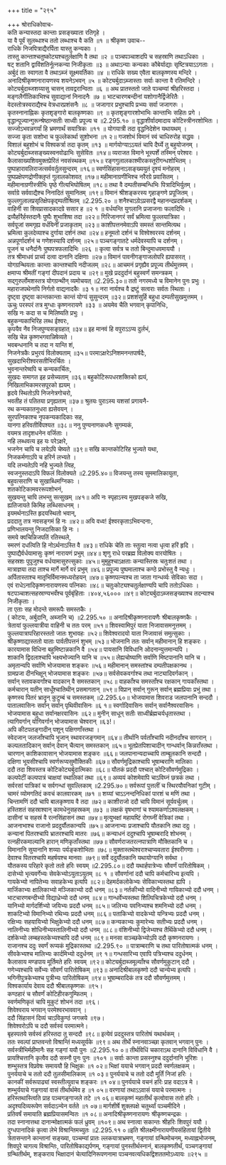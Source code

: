 +++
title = "२९५"

+++
श्रोराधिकोवाच-  
कति कन्यास्तदा कान्ताः प्रसङ्ख्याता रतिगृहे ।  
या वै पूर्वं सुलब्धाश्च ततो लब्धाश्च वै कति ॥१ ॥
श्रीकृष्ण उवाच--  
राधिके निजपित्राद्यैरर्पिता यास्तु कन्यकाः ।  
तास्तु कान्ताश्चतुष्कोट्यश्चतुर्लक्षाणि वै तथा ॥२ ॥
पञ्चपञ्चाशदपि च सहस्राणि तथाऽधिकाः ।  
षट् शतानि द्वाविंशतिर्नूत्नकन्या निजीकृताः ॥३ ॥
अथाऽन्याः कन्यकाः कौबेर्याद्याः सृष्टित्रयाऽऽगताः ।  
अर्बुदं ताः स्वागता वै तथाऽब्जं सूक्ष्मवर्तिकाः ॥४ ॥
राधिके सख्य एवैता बालकृष्णस्य मन्दिरे ।  
अनादिश्रीकृष्णनारायणस्य शयनेऽभवन् ॥५ ॥
कोट्यर्बुदाऽब्जास्ताः सर्वाः कान्ता वै रतिमन्दिरे ।  
कोट्यर्बुदाब्जशय्यासु चासन् तावद्वरान्विताः ॥६ ॥
अथ प्रातस्ततो जाते पञ्चम्यां श्रीहरिस्तदा ।  
मङ्गलैर्गीतिकाभिश्च सुवाद्यानां निनादनैः ॥७ ॥
भाटचारणबन्दीनां यशोगानैर्द्विजेरितैः ।  
वेदस्तोत्रस्वराद्यैश्च वेत्रधारप्रशंसनैः ॥८ ॥
जजागार प्रभुश्चापि प्रभ्व्यः सर्वा जजागरुः ।  
कृतस्नानाह्निकः कृतशृङ्गारो बालकृष्णकाः ॥९ ॥
कृतशृङ्गारशोभाभिः कान्ताभिः सहितः प्रगे ।  
वृद्धान्पूज्यान्गुरून्श्रेष्ठान्सतीः साध्वीः प्रपूज्य च ॥2.295.१० ॥
वृद्धाशीर्वादमादाय कोटिस्त्रीनरशोभितः ।  
सज्जोऽभवन्नगर्यां हि भ्रमणार्थं सयात्रिकः ॥११ ॥
योगयात्री तदा वृद्धनिदेशेन यथायथम् ।  
सज्जा कृता सशोभा च फुल्लेकार्था सुशोभना ॥१ २॥
गजशोभं विमानं स्वं चाधिरुरोह सद्धवः ।  
विशालं बहुशोभं च विश्वकर्त्रा तदा कृतम् ॥१३ ॥
मार्गयोग्याऽऽयतं चापि दैर्घ्ये तु बहुयोजनम् ।  
कोट्यर्बुदाब्जसङ्ख्यस्वनवोढाभिः सुसेवितः ॥१४॥
व्यराजत विमाने भूस्पर्शे तस्मिन् परेश्वरः ।  
कैलासाख्यशिवमुक्तप्रेरितं नवसंस्थकम् ॥१५॥
रङ्गगुलालकाश्मीरकस्तूरीगन्धशोभितम् ।  
पुष्पाहारावलिराजत्सर्ववर्तुलसुन्दरम् ॥१६॥
स्वर्णसिंहासनाऽसङ्ख्ययुतं दृश्यं मनोहरम् ।  
पुष्पप्रक्षेपणद्रोणीक्लृप्तं गुलालकोशवत् ॥१७॥
महीमानाग्रणीभिश्च नरैरग्रे प्रवासितम् ।  
महीमानाग्रणीस्त्रीभिः पृष्ठे गीत्यभिघोषितम् ॥१८॥
तथा वै दम्पतीसम्बन्धिभिः पित्रादिभिर्युतम् ।  
सर्वाग्रे सर्ववाद्यैश्च निनादितं सुमानितम् ॥१९॥
विमानं श्रीशङ्करस्य गृहाङ्गणे प्रपूजितम् ।  
फुल्लगुलालप्रसृतिक्षेपकृद्दम्पतीश्रितम् ॥2.295.२० ॥
शनैश्चाऽग्रेऽप्रसरद्वै महानन्दप्रदर्शकम् ।  
वाहिनी सा शिवप्रासादकादग्रे ससार ह ॥२ १ ॥
वर्धयन्ति युगलानि प्रजाजनाः फलादिभिः ।  
द्रव्यैर्हारैर्हस्तदानैः पुष्पैः शुभाशिषा तदा ॥२२॥
गिरिजानगरं सर्वं भ्रमित्वा फुल्लयात्रिका ।  
सर्वपूजां समगृह्य वर्धयिनीं प्रजाकृताम् ॥२३॥
काशीपत्तनमेवाऽपि समस्तं सान्तमित्यथ ।  
भ्रमित्वा कुलदेव्याश्च दुर्गाया दर्शनं तथा ॥२४॥
हनूमतो दर्शनं च विश्वेश्वरस्य दर्शनम् ।  
अन्नपूर्णादर्शनं च गणेशस्यापि दर्शनम् ॥२५॥
पञ्चगङ्गातटे धर्मदेवस्यापि च दर्शनम् ।  
पूजनं च धनैर्दानैः पुष्पपत्रफलादिभिः ॥२६ ॥
कृत्वा सर्वत्र च ततो बिन्दुमाधवमाययौ ।  
तत्र श्रीमाधवं प्रार्च्य दत्वा दानानि दक्षिणाः ॥२७॥
विमानं पावनीगङ्गाजलोपरि ह्यपासरत् ।  
योगग्रन्थियताः कान्ताः कान्तश्चापि नदीजलम् ॥२८॥
आचमनं प्रगृह्यैव प्रपूज्य तीर्थमुत्तमम् ।  
क्षमाप्य श्रीमतीं गङ्गां दीपदानं प्रदाय च ॥२९॥
मुखे प्रददुर्दानं बहुस्वर्णं समन्त्रकम् ।  
सद्गुरुर्लोमशस्तत्र योगग्रन्थीन् व्यमोचयत् ॥2.295.३०॥
ततो नगरमध्ये च विमानेन पुनः प्रभुः ।  
महाराजपथेनापि निर्गतो वाद्यनादकैः ॥३ १॥
नरा नार्यश्च वै द्रष्टुं सत्वराः सर्वतः स्थिताः ।  
दृष्ट्वा दृष्ट्वा कान्तकान्ताः कान्तं योग्यं सुसुन्दरम् ॥३२॥
प्रशशंसुर्हि बहुधा दम्पतीसुखमुत्तमम् ।  
ऊचुः परस्परं तत्र मुग्धाः कृष्णनरायणे ॥३३ ॥
अयमेव चैति भगवान् कृपानिधिः,  
सखि नः कदा स च मिलिष्यति प्रभुः ।  
बहुकन्यकाभिरिह लब्ध ईश्वरः,  
कृपयैव नैव निजपुण्यसङ्ग्रहात् ॥३४॥
इह मानवं हि वपुराऽऽप्य दुर्लभं,  
सखि चेन्न कृष्णभगवान्निषेव्यते ।  
भवबन्धनानि च तदा न यान्ति शं,  
निजनेत्रकैः प्रभुरयं विलोक्यताम् ॥३५॥
परमाऽक्षरेऽनिशमनन्तपार्षदैः,  
सुखदाभिरीश्वरसतीभिरर्चितः ।  
भुवनान्तरेष्वपि च कन्यकार्चितः,  
सुखदः समागत इह प्रसेच्यताम् ॥३६॥
बहुकोटिरूपधरशक्तिको ह्ययं,  
निखिलाभिकामरसपूरको ह्ययम् ।  
हृदये स्थितोऽपि निजनेत्रगोचरो,  
भवतीह तं पतितया प्रगृह्यताम् ॥३७॥
श्रुतयः पुराऽस्य यशसां प्रगायनै-  
रथ कन्यकातनुधरा ह्यसेवयन् ।  
सुरपत्निकाश्च नृपकन्यकादिकाः सह,  
यानगा हरिवतीर्विपश्यत ॥३८॥
ननु पुण्यनाणकधनैः सुगम्यकं,  
वयमत्र तादृशधनेन वर्जिताः ।  
नहि लब्धवत्य इह यः परेऽक्षरे,  
भजनेन चापि च लयेऽपि चेष्यते ॥३९॥
सखि कान्तकोटिरिह भुज्यते यथा,  
निजकर्मणाऽपि च हरिर्न लभ्यते ।  
यदि लभ्यतेऽपि नहि भुज्यते त्विह,  
स्वजनुस्तदाऽपि विफलं विलोक्यते ॥2.295.४०॥
विजयन्तु तस्य सुममालिकायुता,  
बहुवत्सराणि च सुखाब्धिमग्निकाः ।  
शतकोटिकामवररूपशोभनं,  
सुखयन्तु चापि लभन्तु सत्सुखम् ॥४१॥
अपि नः स्पृहाऽस्य मुखपङ्कजे सखि,  
ह्यतिजायते किमिह लब्धिसाधनम् ।  
इयमर्थनाऽस्ति हृदयस्थितो भवान्,  
प्रददातु तत्र नवसङ्गमं हि नः ॥४२॥
अयि वध्व! ईश्वरकृताऽभिवन्दनाः,  
प्रणिभालयन्तु निजदासिका हि नः ।  
समये क्वचिन्निजपतिं रतिस्थले,  
स्मरणं दधत्विति हि नोऽर्थनाऽस्ति वै ॥४३॥
राधिके चेति ताः स्तुत्वा नत्वा धृत्वा हरिं हृदि ।  
पुष्पाद्यैर्वर्धयामासुः कृष्णं नारायणं प्रभुम् ॥४४॥
शृणु राधे परब्रह्म विलोक्य वारयोषितः ।  
सहस्रशः पुपूजुश्च वर्धयामासुरुत्सुकाः ॥४५॥
मुमुहुश्चाऽक्षताः कन्यास्तिस्रः चतुःशतं तथा ।  
मात्राज्ञया तदा ताश्च मार्गे मार्गे वरं प्रभुम् ॥४६॥
प्रपूज्य पुष्पमालाश्च कण्ठे प्रभोस्तु वै न्यधुः ।  
अर्पितास्ताश्च मातृभिर्विमानमध्यरोहयन् ॥४७॥
कृष्णपत्न्यश्च ता जाता गान्धर्व्यः सेविकाः सदा ।  
एवं राधेऽनादिकृष्णनारायणस्य पत्निकाः ॥४८॥
चतुःकोट्यश्चतुर्लक्षाण्यपि चापि ततोऽधिकाः ।  
षटपञ्चाशत्सहस्राण्यभवँश्च पूर्वबृंहिताः ।४०४,५६००० ॥४९॥
कोट्यर्बुदाऽब्जसङ्ख्याश्च तदन्याश्च निजीकृताः ।  
ता एताः सह मोदन्ते समरूपैः समस्तकैः ।  
( कोटयः, अर्बुदानि, अब्जानि च) ॥2.295.५० ॥
अनादिश्रीकृष्णनारायणैः श्रीबालकृष्णकैः ।  
त्रेतायां फुल्लयात्रीया वाहिनी च ततः परम् ॥५१॥
शिवस्वामिपुरं याता निजावासमनुत्तमम् ।  
फुल्लयात्रापरिहारस्ततो जातः शुभावहः ॥५२॥
शिवेश्वरादयो याता निजावासं समुत्सुकाः ।  
श्रीकृष्णाद्यास्ततो याताः पार्वतीपत्तनं शुभम् ॥५३॥
भोजनानि ततः सर्वान् महीमानान् हि शङ्करः ।  
कारयामास विधिना बहुमिष्टान्नकानि वै ॥५४॥
पायसानि विविधानि ओदनान्युत्तमान्यपि ।  
शाकानि द्विदलाश्चापि भक्ष्यभोज्यानि यानि च ॥५५॥
लेह्यचोष्याणि सर्वाणि मिष्टपानानि यानि च ।  
अमृतान्यपि सर्वाणि भोजयामास शङ्करः ॥५६॥
महीमानान् समस्तांश्च दम्पतीपक्षकानथ ।  
ग्रामप्रजा दीनभिक्षून् भोजयामास शङ्करः ॥५७॥
सर्वसेवकवर्गाश्च तथा नाट्यादिवर्गकान् ।  
सर्वान् स्तावकवर्गांश्च वादकान् वै समस्तकान् ॥५८॥
वाहकाँश्च समस्ताँश्च रक्षकान् गायकाँस्तथा ।  
कर्मचारान् यतीन् साधूँश्चातिथीन् प्रसमागतान् ॥५९॥
विप्रान् सर्वान् गुरून् सर्वान् ब्रह्मप्रियाः प्रभुं तथा ।  
कृष्णस्य पितरं भ्रातॄन् कुटुम्बं च समस्तकम् ॥2.295.६०॥
भोजयामास शिवराड जलपानानि सन्ददौ ।  
पातालवासिनः सर्वान् सर्वान् पृथिवीवासिनः ॥६ १॥
स्वर्गादिवासिनः सर्वान् सर्वानैश्वरवासिनः ।  
भोजयामास बहुधा सर्वानक्षरवासिनः ॥६२॥
मुनीन् साधून् सतीः साध्वीर्ब्रह्मचर्यधृतास्तथा ।  
त्यागिवर्गान् योगिवर्गान् भोजयामास चेश्वरान् ॥६३!।  
अपि कीटपतङ्गादीन् पशून् पक्षिगणाँस्तथा ।  
स्वेदजान् जलजाँश्चापि भूजान् स्थावरजङ्गमान् ॥६४॥
तीर्थानि पर्वताँश्चापि नदीनदाँश्च सागरान् ।  
कल्पलतादिकान् सर्वान् देवान् चैत्यान् समस्तकान् ॥६५॥
भूतप्रेतपिशाचादीन् गान्धर्वान् किन्नराँस्तथा ।  
चारणान् काशिकावासान् भोजयामास शङ्करः ॥६६॥
जलपानान्यदाच्चापि ताम्बूलकानि सन्ददौ ।  
दक्षिणा भूयसीश्चापि स्वर्णरूप्यसुमौक्तिकीः ॥६७॥
सौवर्णमुद्रिकाश्चापि भूषाम्बराणि मालिकाः ।  
ददौ तदा शिवस्तत्र कोटिकोट्यर्बुदात्मिकाः ॥६८॥
यौतकं प्रददौ पश्चात् कोटिसौवर्णमुद्रिकाः ।  
कल्पपेटीं कल्पपात्रं चाक्षयां स्थालिकां तथा ॥६९॥
अव्ययं कोशमेवापि चाऽविघ्नं छत्रकं तथा ।  
सर्वरसां पात्रिकां च सर्वगन्धां सुवल्लिकाम् ॥2.295.७०॥
सर्वरूपां पुत्तलीं च स्थिरयौवनिकां गुटीम् ।  
चामरं व्योमगतिदं कवचं कालवारकम् ॥७१ ॥
शय्यां चाऽऽनन्दनिधिकां पारशं च मणिं तथा ।  
चिन्तामणिं ददौ चापि बालकृष्णाय वै तदा ॥७२॥
काशीराजो ददौ चापि विमानं सूर्यवर्चुलम् ।  
हस्तिशतं सहस्राश्वान् कामधेनुसहस्रकम् ॥७३ ॥
लक्षकं वृषभाणां च श्यामकर्णाऽश्वलक्षकम् ।  
दासीनां च सहस्रं वै रत्नसिंहासनं तथा ॥७४॥
मृत्युभक्षां महायष्टिं रोगघ्नीं वेत्रिकां तथा ।  
आजनाभाश्च राजानो प्रददुर्यौतकान्यपि ॥७५॥
आजनाभ्यः प्रजाश्चापि यौतकानि तथा ददुः ।  
कन्यानां पितरश्चापि भ्रातरश्चापि मातरः ॥७६॥
कन्याधनं ददुश्चापि भूषाम्बरादि शोभनम् ।  
रत्नहीरकमाल्यानि हारान् मणिकृताँस्तथा ॥७७॥
सौवर्णराजतरत्नपात्राणि मौक्तिकानि च ।  
विमानानि सुयानानि शय्याः पर्यङ्कशोभिताः ॥७८॥
मुक्तास्तथेश्वराश्चाप्यवतारा ईश्वरीगणाः ।  
देवाश्च पितरश्चापि महर्षयश्च मानवाः ॥७९॥
सर्वे ददुर्यौतकानि यथायोग्यानि सर्वथा ।  
यौतकस्य परिहारे कृतो ततो हरिः स्वयम् ॥2.295.८०॥
ददौ यथार्हपात्रेभ्यः सौवर्णं पारितोषिकम् ।  
दासेभ्यो भृत्यवर्गेभ्यः सेवकेभ्योऽयुताऽयुतम् ॥८ १ ॥
सौवर्णानां ददौ चापि कर्मचारिभ्य इत्यपि ।  
गायकेभ्यो नापितेभ्यः सवाहकेभ्य इत्यपि ॥८२॥
देहमर्दकलोकेभ्यः सेविकाभ्यस्तथा ह्यपि ।  
मार्जिकाभ्यः क्षालिकाभ्यो मञ्जिकाभ्यो ददौ धनम् ॥८३॥
नर्तकीभ्यो वादिनीभ्यो गायिकाभ्यो ददौ धनम् ।  
भाटचारणबन्दीभ्यो विद्याध्रेभ्यो ददौ धनम् ॥८४॥
गान्धर्वेभ्यस्तथा शिल्पिचित्रकेभ्यो ददौ धनम् ।  
यानिभ्यो मार्गदर्शिभ्यो जयिभ्यः प्रददौ धनम् ॥८५॥
जलिभ्यः पवनिभ्यश्च शमनिभ्यो ददौ धनम् ।  
शाकटिभ्यो विमानिभ्यो रथिभ्यः प्रददौ धनम् ॥८६॥
पताकिभ्यो वादकेभ्यो यन्त्रिभ्यः प्रददौ धनम् ।  
रक्षिभ्यः सहयायिभ्यो भिक्षुकेभ्यो ददौ धनम् ॥८७॥
कन्यकाभ्यः कुमारेभ्यः सतीभ्यः प्रददौ धनम् ।  
नालिनीभ्यः शोधिनीभ्यस्तालिनीभ्यो ददौ धनम् ॥८८॥
वंशिनीभ्यो द्विजेभ्यश्च तैर्थिकेभ्यो ददौ धनम् ।  
दर्शकेभ्यो लम्बहस्तकेभ्यश्चापि ददौ धनम् ॥८९॥
मनसा वाञ्च्छकेभ्योऽपि ददौ कृष्णनरायणः ।  
राजानश्च ददुः स्वर्णं रूप्यकं मुद्रिकास्तथा ॥2.295.९० ॥
पात्राम्बराणि च तथा पारितोषात्मकं धनम् ।  
सीवकेभ्यश्च मालिभ्यः कार्दमिभ्यो ददुर्धनम् ॥९ १॥
गन्धसारिभ्य एवापि पत्रिभ्यश्च ददुर्धनम् ।  
कैलासाय मण्डपाय मूर्तिमते हरिः स्वयम् ॥९२॥
कोट्यर्बुदाब्जमूल्याँश्च सौवर्णमुकुटान् ददौ ।  
गणेभ्यश्चापि सर्वेभ्यः सौवर्णं पारितोषिकम् ॥९३॥
अनादिश्रीबालकृष्णो ददौ चान्येभ्य इत्यपि ।  
भगिनीपुत्रकेभ्यश्च पुत्रीभ्यः पारितोषिकम् ॥९४॥
भूषाम्बरादिकं तत्र ददौ सौवर्णमुत्तमम् ।  
विश्वकार्याय देवाय ददौ श्रीबालकृष्णकः ॥९५।  
कण्ठहारं च सौवर्णं कोटिहीरकगुम्फितम् ।  
स्वर्णमणिकृतं चापि मुकुटं शोभनं तदा ॥९६।  
शिवेश्वराय भगवान् परमेश्वरभाववान् ।  
ददौ सिंहासनं दिव्यं चाऽविकुण्ठं जगत्त्रये ॥९७।  
शिवेश्वरोऽपि च ददौ सर्वस्वं परमात्मने।  
बृहस्पतये सर्वस्वं हरिस्तदा तु सन्ददौ ॥९८॥
इत्येवं प्रददुस्तत्र पारितोषं यथार्थकम् ।  
ततः स्वल्पां प्राप्तवन्तो विश्रान्तिं मध्यसूर्यके ॥९९॥
अथ तीर्थे स्नानवाञ्च्छा कृतवान् भगवान् पुनः ।  
सर्वस्त्रीभिर्महीमानैः सह गङ्गां ययौ पुनः ॥2.295.१० ०॥
तीर्थविधिं चकाराऽथ दानानि विविधानि वै ।  
प्रायश्चित्तानि कृत्वैव ददौ सस्नौ पुनः पुनः ॥१०१ ॥
सर्वाः कान्ता प्रसस्नुश्च ददुर्दानानि भूरिशः ।  
शम्भुस्तत्र विप्रवेषः समाययौ हि भिक्षुकः ॥१ ०२॥
भिक्षां ययाचे भगवान् प्रददौ स्वर्णलक्षकम् ।  
पुनर्ययाचे च ततो ददौ तुलसीमालिकाम् ॥१ ०३॥
पुनर्ययाचे च ततो ददौ मूर्तिं निजां हरिः ।  
कानकीं सर्वरूपाढ्यां स्वस्तीत्युवाच शङ्करः ॥१ ०४॥
पुनर्ययाचे वचनं हरिः प्राह वदाऽत्र मे ।  
शम्भुर्ययाचे गङ्गायां वासं तीर्थार्थमेव ह ॥१ ०५॥
वरणायां तथाऽऽवासं ययाचे परमात्मनः ।  
हरिस्तथास्त्विति प्राह पञ्चगङ्गाजले तटे ॥१ ०६॥
बालकृष्णं महातीर्थं कृत्वोवास ततो हरिः ।  
अदृश्यदिव्यरूपेण सर्वदाऽन्येन वर्तते ॥१ ०७॥
मार्गशीर्षे शुक्लपक्षे चतुर्थ्यां पञ्चमीदिने ।  
प्रतिवर्षं समायाति ब्रह्मप्रियासमन्वितः ॥१ ०८॥
अनादिश्रीकृष्णनारायणः श्रीकृष्णचन्द्रकः ।  
तदा स्नानात्तथा दानान्मोक्षात्मकं फलं ध्रुवम् ॥१०९॥
अथ स्नात्वा सकान्तः श्रीहरिः शिवपुरं ययौ ।  
दुग्धपानादिकं कृत्वा लेभे विश्रान्तिमच्युतः ॥2.295.११ ०॥इति श्रीलक्ष्मीनारायणीयसंहितायां द्वितीये त्रेतासन्ताने कान्तानां सङ्ख्या, पञ्चम्यां प्रातः ल्लकयात्राभ्रमण, गङ्गायां ग्रन्थिमोचनम्, मध्याह्नभोजनम्, शिवपुरे चागत्य विश्रान्तिः, पारितोषिकाद्यर्पणम्, गङ्गायां पुनस्तीर्थस्नानं, बालकृष्णतीर्थं, पञ्चगङ्गायां ग्रन्थितीर्थम्, शङ्कराय भिक्षादानं चेत्यादिनिरूपणनामा पञ्चनवत्यधिकद्विशततमोऽध्यायः ॥२९५ ॥
    
